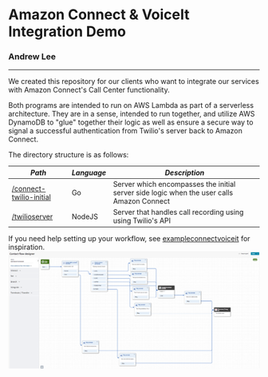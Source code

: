 # Amazon Connect & VoiceIt Integration Demo
### Andrew Lee
---

We created this repository for our clients who want to integrate our services with Amazon Connect's Call Center functionality.

Both programs are intended to run on AWS Lambda as part of a serverless architecture. They are in a sense, intended to run together, and utilize AWS DynamoDB to "glue" together their logic as well as ensure a secure way to signal a successful authentication from Twilio's server back to Amazon Connect.

The directory structure is as follows:

| *Path* | *Language* | *Description* |
| -- | -- | -- |
| [/connect-twilio-initial](./connect-twilio-initial) | Go | Server which encompasses the initial server side logic when the user calls Amazon Connect |
| [/twilioserver](./twilioserver) | NodeJS | Server that handles call recording using using Twilio's API |

If you need help setting up your workflow, see [exampleconnectvoiceit](./exampleconnectvoiceit) for inspiration.
![example_screenshot](./screenshot.png)
